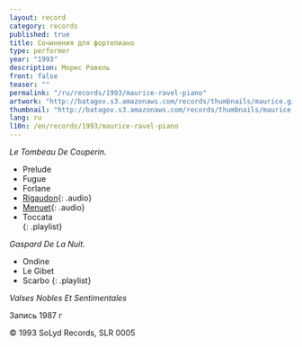 ```yaml
---
layout: record
category: records
published: true
title: Сочинения для фортепиано
type: performer
year: "1993"
description: Морис Равель
front: false
teaser: ""
permalink: "/ru/records/1993/maurice-ravel-piano"
artwork: "http://batagov.s3.amazonaws.com/records/thumbnails/maurice.gif"
thumbnail: "http://batagov.s3.amazonaws.com/records/thumbnails/maurice.gif"
lang: ru
l10n: /en/records/1993/maurice-ravel-piano
---
```


_Le Tombeau De Couperin._  	 

- Prelude	
- Fugue	
- Forlane	
- [Rigaudon](http://batagov.s3.amazonaws.com/records/sounds/menuet.mp3){: .audio}
- [Menuet](http://batagov.s3.amazonaws.com/records/sounds/rigaudon.mp3){: .audio}
- Toccata	
{: .playlist}

_Gaspard De La Nuit._   

- Ondine
- Le Gibet
- Scarbo
{: .playlist}

_Valses Nobles Et Sentimentales_  

Запись 1987 г    

© 1993 SoLyd Records, SLR 0005